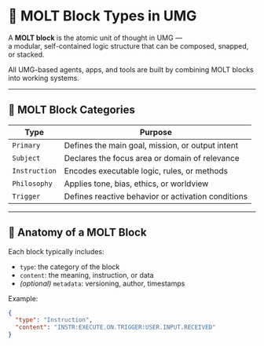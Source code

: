 # 🧱 MOLT Block Types in UMG

A **MOLT block** is the atomic unit of thought in UMG —  
a modular, self-contained logic structure that can be composed, snapped, or stacked.

All UMG-based agents, apps, and tools are built by combining MOLT blocks into working systems.

---

## 🔸 MOLT Block Categories

| Type          | Purpose                                      |
|---------------|----------------------------------------------|
| `Primary`     | Defines the main goal, mission, or output intent |
| `Subject`     | Declares the focus area or domain of relevance |
| `Instruction` | Encodes executable logic, rules, or methods     |
| `Philosophy`  | Applies tone, bias, ethics, or worldview        |
| `Trigger`     | Defines reactive behavior or activation conditions |

---

## 🔹 Anatomy of a MOLT Block

Each block typically includes:

- `type`: the category of the block  
- `content`: the meaning, instruction, or data  
- *(optional)* `metadata`: versioning, author, timestamps


Example:

```json
{
  "type": "Instruction",
  "content": "INSTR:EXECUTE.ON.TRIGGER:USER.INPUT.RECEIVED"
}
